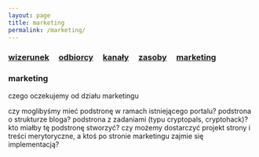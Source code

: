 ```yaml
---
layout: page
title: marketing
permalink: /marketing/
---
```


<h3>
    <a href="{{ site.baseurl }}/wizerunek">wizerunek</a> &nbsp; &nbsp;
    <a href="{{ site.baseurl }}/odbiorcy">odbiorcy</a> &nbsp; &nbsp;
    <a href="{{ site.baseurl }}/kanaly">kanały</a> &nbsp; &nbsp;
    <a href="{{ site.baseurl }}/zasoby">zasoby</a> &nbsp; &nbsp;
    <a href="{{ site.baseurl }}/pop">marketing</a> &nbsp; &nbsp;
</h3>

### marketing

czego oczekujemy od działu marketingu

czy moglibyśmy mieć podstronę w ramach istniejącego portalu?
podstrona o strukturze bloga? podstrona z zadaniami (typu cryptopals, cryptohack)?
kto miałby tę podstronę stworzyć? czy możemy dostarczyć projekt strony i treści merytoryczne, a ktoś po stronie marketingu zajmie się implementacją?
